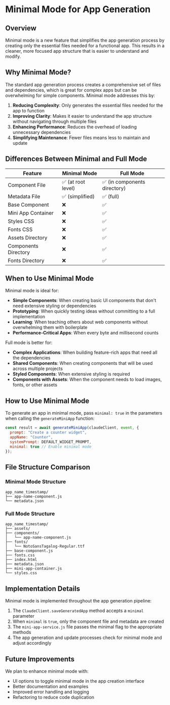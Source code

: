# Minimal Mode for App Generation

## Overview

Minimal mode is a new feature that simplifies the app generation process by creating only the essential files needed for a functional app. This results in a cleaner, more focused app structure that is easier to understand and modify.

## Why Minimal Mode?

The standard app generation process creates a comprehensive set of files and dependencies, which is great for complex apps but can be overwhelming for simple components. Minimal mode addresses this by:

1. **Reducing Complexity**: Only generates the essential files needed for the app to function
2. **Improving Clarity**: Makes it easier to understand the app structure without navigating through multiple files
3. **Enhancing Performance**: Reduces the overhead of loading unnecessary dependencies
4. **Simplifying Maintenance**: Fewer files means less to maintain and update

## Differences Between Minimal and Full Mode

| Feature | Minimal Mode | Full Mode |
|---------|-------------|-----------|
| Component File | ✅ (at root level) | ✅ (in components directory) |
| Metadata File | ✅ (simplified) | ✅ (full) |
| Base Component | ❌ | ✅ |
| Mini App Container | ❌ | ✅ |
| Styles CSS | ❌ | ✅ |
| Fonts CSS | ❌ | ✅ |
| Assets Directory | ❌ | ✅ |
| Components Directory | ❌ | ✅ |
| Fonts Directory | ❌ | ✅ |

## When to Use Minimal Mode

Minimal mode is ideal for:

- **Simple Components**: When creating basic UI components that don't need extensive styling or dependencies
- **Prototyping**: When quickly testing ideas without committing to a full implementation
- **Learning**: When teaching others about web components without overwhelming them with boilerplate
- **Performance-Critical Apps**: When every byte and millisecond counts

Full mode is better for:

- **Complex Applications**: When building feature-rich apps that need all the dependencies
- **Shared Components**: When creating components that will be used across multiple projects
- **Styled Components**: When extensive styling is required
- **Components with Assets**: When the component needs to load images, fonts, or other assets

## How to Use Minimal Mode

To generate an app in minimal mode, pass `minimal: true` in the parameters when calling the `generateMiniApp` function:

```javascript
const result = await generateMiniApp(claudeClient, event, {
  prompt: "Create a counter widget",
  appName: "Counter",
  systemPrompt: DEFAULT_WIDGET_PROMPT,
  minimal: true // Enable minimal mode
});
```

## File Structure Comparison

### Minimal Mode Structure

```
app_name_timestamp/
├── app-name-component.js
└── metadata.json
```

### Full Mode Structure

```
app_name_timestamp/
├── assets/
├── components/
│   └── app-name-component.js
├── fonts/
│   └── NotoSansTagalog-Regular.ttf
├── base-component.js
├── fonts.css
├── index.html
├── metadata.json
├── mini-app-container.js
└── styles.css
```

## Implementation Details

Minimal mode is implemented throughout the app generation pipeline:

1. The `ClaudeClient.saveGeneratedApp` method accepts a `minimal` parameter
2. When `minimal` is `true`, only the component file and metadata are created
3. The `mini-app-service.js` file passes the minimal flag to the appropriate methods
4. The app generation and update processes check for minimal mode and adjust accordingly

## Future Improvements

We plan to enhance minimal mode with:

- UI options to toggle minimal mode in the app creation interface
- Better documentation and examples
- Improved error handling and logging
- Refactoring to reduce code duplication
